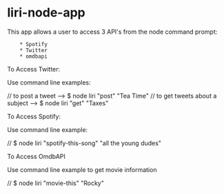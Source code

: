 # liri-node-app

This app allows a user to access 3 API's from the 
node command prompt:

		* Spotify
		* Twitter
		* omdbapi

To Access Twitter:  

   Use command line examples:

// to post a tweet --> $ node liri "post" "Tea Time"
// to get tweets about a subject --> $ node liri "get" "Taxes"

To Access Spotify:

   Use command line example:

// $ node liri "spotify-this-song" "all the young dudes"

To Access OmdbAPI 

   Use command line example to get movie information

// $ node liri "movie-this" "Rocky"